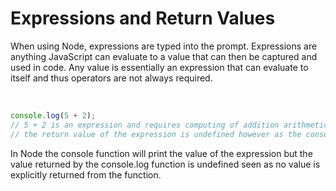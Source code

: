 # Expressions and Return Values

When using Node, expressions are typed into the prompt. Expressions are anything JavaScript can evaluate to a value that can then be captured and used in code. Any value is essentially an expression that can evaluate to itself and thus operators are not always required. 

<br>

```JavaScript
console.log(5 + 2); 
// 5 + 2 is an expression and requires computing of addition arithmetic to evaluate to 7
// the return value of the expression is undefined however as the console returns nothing
```

In Node the console function will print the value of the expression but the value returned by the console.log function is undefined seen as no value is explicitly returned from the function. 